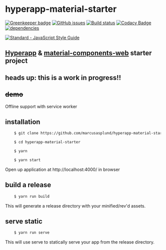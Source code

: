 # hyperapp-material-starter

[![Greenkeeper badge](https://badges.greenkeeper.io/marcusasplund/hyperapp-material-starter.svg)](https://greenkeeper.io/)
[![GitHub issues](https://img.shields.io/github/issues/marcusasplund/hyperapp-material-starter.svg)](https://github.com/marcusasplund/hyperapp-material-starter/issues)
[![Build status](https://travis-ci.org/marcusasplund/hyperapp-material-starter.svg?branch=master)](https://travis-ci.org/marcusasplund/hyperapp-material-starter)
[![Codacy Badge](https://api.codacy.com/project/badge/Grade/270e0c89115b46fcaa1f7e57b43ed028)](https://www.codacy.com/app/marcusasplund/hyperapp-material-starter?utm_source=github.com&amp;utm_medium=referral&amp;utm_content=marcusasplund/hyperapp-material-starter&amp;utm_campaign=Badge_Grade)
[![dependencies](https://david-dm.org/marcusasplund/hyperapp-material-starter.svg)](https://david-dm.org/marcusasplund/hyperapp-material-starter)


[![Standard - JavaScript Style Guide](https://cdn.rawgit.com/feross/standard/master/badge.svg)](https://github.com/feross/standard)

## [Hyperapp](https://github.com/hyperapp/hyperapp)  & [material-components-web](https://github.com/material-components/material-components-web) starter project

## heads up: this is a work in progress!!

## ~~demo~~

Offline support with service worker

## installation

````bash
    $ git clone https://github.com/marcusasplund/hyperapp-material-starter.git

    $ cd hyperapp-material-starter

    $ yarn

    $ yarn start 
````

Open up application at http://localhost:4000/ in browser

## build a release

````bash
    $ yarn run build

````
This will generate a release directory with your minified/rev'd assets.


## serve static

````bash
    $ yarn run serve

````

This will use serve to statically serve your app from the release directory.
